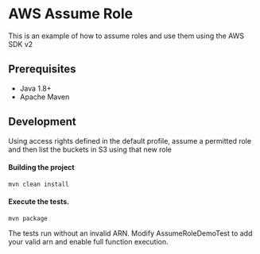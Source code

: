 # AWS Assume Role
This is an example of how to assume roles and use them using the AWS SDK v2

## Prerequisites
- Java 1.8+
- Apache Maven

## Development

Using access rights defined in the default profile, assume a permitted role and then
list the buckets in S3 using that new role

#### Building the project
```
mvn clean install
```

#### Execute the tests.
```
mvn package
```

The tests run without an invalid ARN.  Modify AssumeRoleDemoTest to add your valid
arn and enable full function execution.

